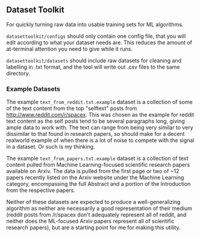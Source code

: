 ## Dataset Toolkit

For quickly turning raw data into usable training sets for ML algorithms.

`datasettoolkit/configs` should only contain one config file, that you will edit according to what your dataset needs are. This reduces the amount of at-terminal attention you need to give while it runs.

`datasettoolkit/datasets` should include raw datasets for cleaning and labelling in .txt format, and the tool will write out .csv files to the same directory.

### Example Datasets

The example `text_from_reddit.txt.example` dataset is a collection of some of the text content from the top "selftext" posts from http://www.reddit.com/r/spacex. This was chosen as the example for reddit text content as the self posts tend to be several paragraphs long, giving ample data to work with. The text can range from being very similar to very dissimilar to that found in research papers, so should make for a decent realworld example of when there is a lot of noise to compete with the signal in a dataset. Or such is my thinking.

The example `text_from_papers.txt.example` dataset is a collection of text content pulled from Machine Learning-focused scientific research papers available on Arxiv. The data is pulled from the first page or two of ~12 papers recently listed on the Arxiv website under the Machine Learning category, encompassing the full Abstract and a portion of the Introduction from the respective papers.

Neither of these datasets are expected to produce a well-generalizing algorithm as neither are necessarily a good representation of their medium (reddit posts from /r/spacex don't adequately represent all of reddit, and neither does the ML-focused Arxiv papers represent all of scientific research papers), but are a starting point for me for making this utility.